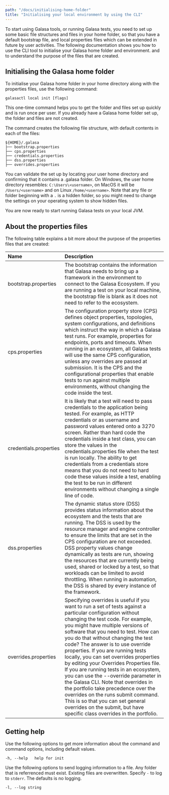 ```yaml
---
path: "/docs/initialising-home-folder"
title: "Initialising your local environment by using the CLI"
---
```


To start using Galasa tools, or running Galasa tests, you need to set up some basic file structures and files in your home folder, so that you have a default bootstrap file, and local properties files which can be extended in future by user activities. The following documentation shows you how to use the CLI tool to initialise your Galasa home folder and environment. and to understand the purpose of the files that are created.

## Initialising the Galasa home folder

To initialise your Galasa home folder in your home directory along with the properties files, use the following command:

```
galasactl local init [flags]
```

This one-time command helps you to get the folder and files set up quickly and is run once per user. If you already have a Galasa home folder set up, the folder and files are not created. 

The command creates the following file structure, with default contents in each of the files:

```
${HOME}/.galasa
├── bootstrap.properties
├── cps.properties
├── credentials.properties
├── dss.properties
├── overrides.properties
```

You can validate the set up by locating your user home directory and confirming that it contains a .galasa folder. On Windows, the user home directory resembles: ```C:\Users\<username>```, on MacOS it will be ```/Users/<username>``` and on Linux ```/home/<username>```. Note that any file or folder beginning with a `.` is a hidden folder, so you might need to change the settings on your operating system to show hidden files.


You are now ready to start running Galasa tests on your local JVM.

## About the properties files

The following table explains a bit more about the purpose of the properties files that are created: 

| Name |  Description  |
| :---- | :-------- | 
| bootstrap.properties  | The bootstrap contains the information that Galasa needs to bring up a framework in the environment to connect to the Galasa Ecosystem. If you are running a test on your local machine, the bootstrap file is blank as it does not need to refer to the ecosystem. |
| cps.properties | The configuration property store (CPS) defines object properties, topologies, system configurations, and definitions which instruct the way in which a Galasa test runs. For example, properties for endpoints, ports and timeouts. When running in an ecosystem, all Galasa tests will use the same CPS configuration, unless any overrides are passed at submission. It is the CPS and the configurational properties that enable tests to run against multiple environments, without changing the code inside the test. | 
| credentials.properties | It is likely that a test will need to pass credentials to the application being tested. For example, as HTTP credentials or as username and password values entered onto a 3270 screen. Rather than hard code the credentials inside a test class, you can store the values in the credentials.properties file when the test is run locally. The ability to get credentials from a credentials store means that you do not need to hard code these values inside a test, enabling the test to be run in different environments without changing a single line of code. |
| dss.properties  | The dynamic status store (DSS) provides status information about the ecosystem and the tests that are running. The DSS is used by the resource manager and engine controller to ensure the limits that are set in the CPS configuration are not exceeded. DSS property values change dynamically as tests are run, showing the resources that are currently being used, shared or locked by a test, so that workloads can be limited to avoid throttling. When running in automation, the DSS is shared by every instance of the framework. | 
| overrides.properties | Specifying overrides is useful if you want to run a set of tests against a particular configuration without changing the test code. For example, you might have multiple versions of software that you need to test. How can you do that without changing the test code? The answer is to use override properties. If you are running tests locally, you can set overrides properties by editing your Overrides Properties file. If you are running tests in an ecosystem, you can use the --override parameter in the Galasa CLI. Note that overrides in the portfolio take precedence over the overrides on the runs submit command. This is so that you can set general overrides on the submit, but have specific class overrides in the portfolio. | 


## Getting help

Use the following options to get more information about the command and command options, including default values.

```
-h, --help   help for init
```

Use the following options to send logging information to a file. Any folder that is referrenced must exist. Existing files are overwritten. Specify `-` to log to `stderr`. The defaults is no logging.

```
-l, --log string   
```  